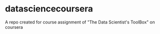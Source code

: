 # datasciencecoursera
A repo created for course assignment of "The Data Scientist's ToolBox" on coursera
